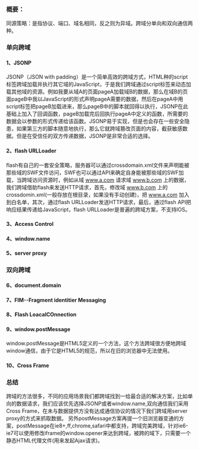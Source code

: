 ### 概要：
同源策略：是指协议、端口、域名相同，反之则为异域。跨域分单向和双向通信两种。
### 单向跨域
#### 1、JSONP
 JSONP（JSON with padding）是一个简单高效的跨域方式，HTML种的script标签跨域加载并执行其它域的JavaScript，于是我们跨域通过script标签来动态加载其他域的资源。例如我要从域A的页面pageA加载域B的数据，那么在域B的页面pageB中我以JavaScript的形式声明pageA需要的数据，然后在pageA中用script标签把pageB加载进来，那么pageB中的脚本就回得以执行，JSONP在此基础上加入了回调函数，pageB加载完后回执行pageA中定义的函数，所需要的数据会以参数的形式传递给该函数。JSONP易于实现，但是也会存在一些安全隐患，如果第三方的脚本随意地执行，那么它就跨域篡改页面的内容，截获敏感数据。但是在受信任的双方传递数据，JSONP是非常合适的选择。
#### 2、flash URLLoader
flash有自己的一套安全策略，服务器可以通过crossdomain.xml文件来声明能被那些域的SWF文件访问，SWF也可以通过API来确定自身能被那些域的SWF加载，当跨域访问资源时，例如从域 www.a.com 请求域 www.b.com 上的数据，我们跨域借助flash来发送HTTP请求，首先，修改域 www.b.com 上的crossdomin.xml(一般存放在根目录，如果没有手动创建)，把 www.a.com 加入到白名单，其次，通过flash URLLoader发送HTTP请求，最后，通过flash API把响应结果传递给JavaScript，flash URLLoader是普遍的跨域方案，不支持IOS。
#### 3、Access Control

#### 4、window.name


#### 5、server proxy

### 双向跨域
#### 6、document.domain

#### 7、FIM--Fragment identitier Messaging


#### 8、Flash LoacalCOnnection


#### 9、window.postMessage
window.postMessage是HTML5定义的一个方法，这个方法跨域很方便地跨域window通信，由于它是HTML5的规范，所以在旧的浏览器中无法使用。

#### 10、Cross Frame


### 总结
跨域的方法很多，不同的应用场景我们都跨域找到一给最合适的解决方案，比如单向的数据请求，我们应该优先选择JSONP或者window.name,双向通信我们采用Cross Frame，在未与数据提供方没有达成通信协议的情况下我们跨域用server proxy的方式来抓取数据。
另外postMessage方案再提一个旧浏览器变通的方案，postMessage在ie8+,ff,chrome,safari中都支持，跨域完美跨域，针对ie6-ie7可以使用修改iframe的window.opener来达到跨域，被跨的域下，只需要一个静态HTML代理文件(用来发起Ajax请求)。


